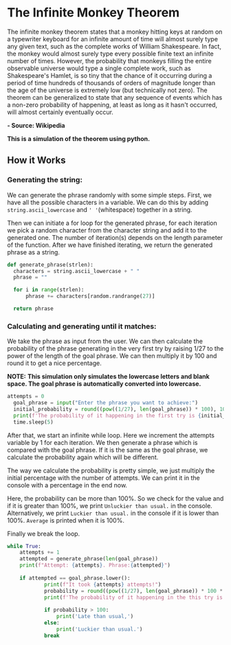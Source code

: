 # The Infinite Monkey Theorem

The infinite monkey theorem states that a monkey hitting keys at random on a typewriter keyboard for an infinite amount of time will almost surely type any given text, such as the complete works of William Shakespeare. In fact, the monkey would almost surely type every possible finite text an infinite number of times. However, the probability that monkeys filling the entire observable universe would type a single complete work, such as Shakespeare's Hamlet, is so tiny that the chance of it occurring during a period of time hundreds of thousands of orders of magnitude longer than the age of the universe is extremely low (but technically not zero). The theorem can be generalized to state that any sequence of events which has a non-zero probability of happening, at least as long as it hasn't occurred, will almost certainly eventually occur. 

**- Source: Wikipedia**


**This is a simulation of the theorem using python.**

## How it Works

### Generating the string:
We can generate the phrase randomly with some simple steps. First, we have all the possible characters in a variable. We can do this by adding `string.ascii_lowercase` and `' '`(whitespace) together in a string.
  
Then we can initiate a for loop for the generated phrase, for each iteration we pick a random character from the character string and add it to the generated one. The number of iteration(s) depends on the length parameter of the function. After we have finished iterating, we return the generated phrase as a string.
  
```Python
def generate_phrase(strlen):
  characters = string.ascii_lowercase + " "
  phrase = ""

  for i in range(strlen):
      phrase += characters[random.randrange(27)]

  return phrase
```

### Calculating and generating until it matches:
We take the phrase as input from the user. We can then calculate the probability of the phrase generating in the very first try by raising 1/27 to the power of the length of the goal phrase. We can then multiply it by 100 and round it to get a nice percentage.

__NOTE:__ **This simulation only simulates the lowercase letters and blank space. The goal phrase is automatically converted into lowercase.**

```Python
attempts = 0
  goal_phrase = input("Enter the phrase you want to achieve:")
  initial_probability = round((pow((1/27), len(goal_phrase)) * 100), 10)
  print(f'The probability of it happening in the first try is {initial_probability}%')
  time.sleep(5)
```

After that, we start an infinite while loop. Here we increment the attempts variable by 1 for each iteration. We then generate a phrase which is compared with the goal phrase. If it is the same as the goal phrase, we calculate the probability again which will be different.

The way we calculate the probability is pretty simple, we just multiply the initial percentage with the number of attempts. We can print it in the console with a percentage in the end now.

Here, the probability can be more than 100%. So we check for the value and if it is greater than 100%, we print `Unluckier than usual.` in the console. Alternatively, we print `Luckier than usual.` in the console if it is lower than 100%. `Average` is printed when it is 100%.

Finally we break the loop.

```Python
while True:
    attempts += 1
    attempted = generate_phrase(len(goal_phrase))
    print(f"Attempt: {attempts}. Phrase:{attempted}")
    
    if attempted == goal_phrase.lower():
            print(f"It took {attempts} attempts!")
            probability = round((pow((1/27), len(goal_phrase)) * 100 * attempts), 3)
            print(f'The probability of it happening in the this try is {probability}%.')
            
            if probability > 100:
                print('Late than usual,')
            else:
                print('Luckier than usual.')
            break
        
```
  
  